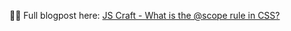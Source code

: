 👨‍💻 Full blogpost here: [JS Craft - What is the @scope rule in CSS?](https://www.js-craft.io/blog/scope-rule-css/)